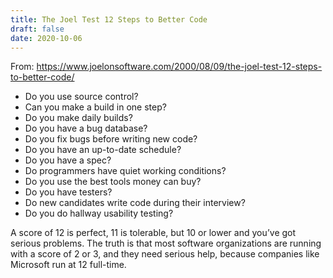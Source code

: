 ```yaml
---
title: The Joel Test 12 Steps to Better Code
draft: false
date: 2020-10-06
---
```


From: https://www.joelonsoftware.com/2000/08/09/the-joel-test-12-steps-to-better-code/

- Do you use source control?
- Can you make a build in one step?
- Do you make daily builds?
- Do you have a bug database?
- Do you fix bugs before writing new code?
- Do you have an up-to-date schedule?
- Do you have a spec?
- Do programmers have quiet working conditions?
- Do you use the best tools money can buy?
- Do you have testers?
- Do new candidates write code during their interview?
- Do you do hallway usability testing?

A score of 12 is perfect, 11 is tolerable, but 10 or lower and you’ve got serious problems. The truth is that most software organizations are running with a score of 2 or 3, and they need serious help, because companies like Microsoft run at 12 full-time.